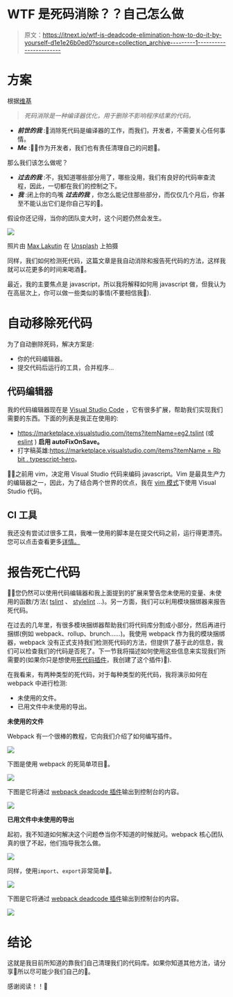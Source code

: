 # WTF 是死码消除？？自己怎么做

> 原文：<https://itnext.io/wtf-is-deadcode-elimination-how-to-do-it-by-yourself-d1e1e26b0ed0?source=collection_archive---------1----------------------->

# 方案

根据[维基](https://en.wikipedia.org/wiki/Dead_code_elimination)

> *死码消除是一种编译器优化，用于删除不影响程序结果的代码。*

*   ***前世的我*** :🤩消除死代码是编译器的工作，而我们，开发者，不需要关心任何事情。
*   ***Me*** :🙅🏼作为开发者，我们也有责任清理自己的问题💩。

那么我们该怎么做呢？

*   ***过去的我*** :不，我知道哪些部分用了，哪些没用，我们有良好的代码审查流程，因此，一切都在我们的控制之下。
*   ***我*** :闭上你的鸟嘴 ***过去的我*** ，你怎么能记住那些部分，而仅仅几个月后，你甚至不能认出它们是你自己写的🤦。

假设你还记得，当你的团队变大时，这个问题仍然会发生。

![](img/3bca653dcba26f9f539ab0b79b3812db.png)

照片由 [Max Lakutin](https://unsplash.com/photos/UTT39aMPxwg?utm_source=unsplash&utm_medium=referral&utm_content=creditCopyText) 在 [Unsplash](https://unsplash.com/search/photos/garbage?utm_source=unsplash&utm_medium=referral&utm_content=creditCopyText) 上拍摄

同样，我们如何检测死代码，这篇文章是我自动消除和报告死代码的方法，这样我就可以花更多的时间来喝酒🍺。

最近，我的主要焦点是 javascript，所以我将解释如何用 javascript 做，但我认为在高层次上，你可以做一些类似的事情(不要相信我👅).

# 自动移除死代码

为了自动删除死码，解决方案是:

*   你的代码编辑器。
*   提交代码后运行的工具，合并程序…

## 代码编辑器

我的代码编辑器现在是 [Visual Studio Code](https://code.visualstudio.com/) ，它有很多扩展，帮助我们实现我们需要的东西。下面的列表是我正在使用的:

*   https://marketplace.visualstudio.com/items?itemName=eg2.tslint (或 [eslint](https://marketplace.visualstudio.com/items?itemName=dbaeumer.vscode-eslint) ) **启用 autoFixOnSave。**
*   打字稿英雄:[https://marketplace.visualstudio.com/items?itemName = Rb bit . typescript-hero](https://marketplace.visualstudio.com/items?itemName=rbbit.typescript-hero)。

✍🏻之前用 vim，决定用 Visual Studio 代码来编码 javascript。Vim 是最具生产力的编辑器之一，因此，为了结合两个世界的优点，我在 [vim 模式](https://marketplace.visualstudio.com/items?itemName=vscodevim.vim)下使用 Visual Studio 代码。

## CI 工具

我还没有尝试过很多工具，我唯一使用的脚本是在提交代码之前，运行得更漂亮。您可以点击查看更多[详情。](https://prettier.io/docs/en/precommit.html)

# 报告死亡代码

✍🏻您仍然可以使用代码编辑器和我上面提到的扩展来警告您未使用的变量、未使用的函数/方法( [tslint](https://marketplace.visualstudio.com/items?itemName=eg2.tslint) 、 [stylelint](https://marketplace.visualstudio.com/items?itemName=shinnn.stylelint) …)。另一方面，我们可以利用模块捆绑器来报告死代码。

在过去的几年里，有很多模块捆绑器帮助我们将代码库分割成小部分，然后再进行捆绑(例如 webpack、rollup、brunch……)。我使用 webpack 作为我的模块捆绑器，webpack 没有正式支持我们检测死代码的方法，但提供了基于此的信息，我们可以检查我们的代码是否死了。下一节我将描述如何使用这些信息来实现我们所需要的(如果你只是想使用[死代码插件](https://github.com/MQuy/webpack-deadcode-plugin)，我创建了这个插件)🙋).

在我看来，有两种类型的死代码，对于每种类型的死代码，我将演示如何在 webpack 中进行检测:

*   未使用的文件。
*   已用文件中未使用的导出。

**未使用的文件**

Webpack 有一个很棒的教程，它向我们介绍了如何编写插件。

![](img/a1342e7547faa9b896880e756ef7274c.png)

下图是使用 webpack 的死简单项目🐤。

![](img/a596c1ee1d5f751d9c52980ae876a3a7.png)

下图是它将通过 [webpack deadcode 插件](https://github.com/MQuy/webpack-deadcode-plugin)输出到控制台的内容。

![](img/3084046c87cab1f307b0b9ccd8395436.png)

**已用文件中未使用的导出**

起初，我不知道如何解决这个问题😳当你不知道的时候就问。webpack 核心团队真的很了不起，他们指导我怎么做。

![](img/5b39ecfdbae3665f852246a5d13fb8bd.png)

同样，使用`import`、`export`非常简单🐣。

![](img/a7da714b9ac2085d9b5013a6d64eff22.png)

下图是它将通过 [webpack deadcode 插件](https://github.com/MQuy/webpack-deadcode-plugin)输出到控制台的内容。

![](img/17ca9e350279070e8f8290880c48469b.png)

# 结论

这就是我目前所知道的靠我们自己清理我们的代码库。如果你知道其他方法，请分享🙇所以尽可能少我们自己的💩。

感谢阅读！！🙏